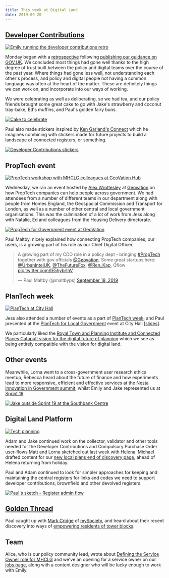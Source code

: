 ```yaml
---
title: This week at Digital Land
date: 2019-09-20
---
```


## [Developer Contributions](https://digital-land.github.io/project/developer-contributions/)

<a href="https://www.flickr.com/photos/psd/48744304927/in/dateposted/" title="Emily running the developer contributions retro"><img src="https://live.staticflickr.com/65535/48744304927_6bfda9caae_c.jpg" alt="Emily running the developer contributions retro"></a>

Monday began with a [retrospective](https://retrospectivewiki.org/index.php?title=The_Prime_Directive) following [publishing our guidance on GOV.UK](../2019-09-06/). We 
concluded most things had gone well thanks to the high degree of trust built between the policy and digital teams over the course of the past year. Where things had gone less well, not understanding each other's process, and policy and digital people not having a common language was often at the heart of the matter. These are definitely things we can work on, and incorporate into our ways of working.

We were celebrating as well as deliberating, so we had tea, and our policy friends brought some great cake to go with Jake's strawberry and coconut tray-bake, Ed's muffins, and Paul's golden fairy buns.

<a href="https://www.flickr.com/photos/psd/48775228892/in/dateposted-public/" title="Cake to celebrate"><img src="https://live.staticflickr.com/65535/48775228892_39a5ba8f9a_c.jpg" alt="Cake to celebrate"></a>

Paul also made stickers inspired by [Ken Garland's Connect](https://en.wikipedia.org/wiki/Rivers,_Roads_%26_Rails) which he imagines combining with stickers made for future projects to build a landscape of connected registers, or something.

<a href="https://www.flickr.com/photos/psd/48743828343/in/dateposted-public/" title="Developer Contributions stickers"><img src="https://live.staticflickr.com/65535/48743828343_563e403375_c.jpg" alt="Developer Contributions stickers"></a>


## PropTech event

<a href="https://www.flickr.com/photos/psd/48753614957/in/dateposted-public/" title="PropTech workshop with MHCLG colleagues at GeoVation Hub"><img src="https://live.staticflickr.com/65535/48753614957_0f289d7975_c.jpg" alt="PropTech workshop with MHCLG colleagues at GeoVation Hub"></a>

Wednesday, we ran an event hosted by [Alex Wrottesley](https://twitter.com/lexonic) at [Geovation](https://geovation.uk/) on how PropTech companies can help people across government. We had attendees from a number of different teams in our department along with  people from Homes England, the Geospacial Commission and Transport for London, as well as a number of other central and local government organisations. This was the culmination of a lot of work from Jess along with Natalie, Ed and colleagues from the Housing Delivery directorate.

<a href="https://www.flickr.com/photos/psd/48753271318/in/dateposted-public/" title="PropTech for Government event at GeoVation"><img src="https://live.staticflickr.com/65535/48753271318_1586c8cc4a_c.jpg" alt="PropTech for Government event at GeoVation"></a>

Paul Maltby, nicely explained how connecting PropTech companies, our users, is a growing part of his role as our Chief Digital Officer.

<blockquote class="twitter-tweet"><p lang="en" dir="ltr">A growing part of my CDO role in a policy dept - bringing <a href="https://twitter.com/hashtag/PropTech?src=hash&amp;ref_src=twsrc%5Etfw">#PropTech</a> together with gov officials <a href="https://twitter.com/Geovation?ref_src=twsrc%5Etfw">@Geovation</a>. Some great startups here: <a href="https://twitter.com/UrbanIntelUK?ref_src=twsrc%5Etfw">@UrbanIntelUK</a>, <a href="https://twitter.com/TheFutureFox?ref_src=twsrc%5Etfw">@TheFutureFox</a>, <a href="https://twitter.com/Ren_Kap?ref_src=twsrc%5Etfw">@Ren_Kap</a>, Qflow <a href="https://t.co/IE5hybrIhV">pic.twitter.com/IE5hybrIhV</a></p>&mdash; Paul Maltby (@maltbyps) <a href="https://twitter.com/maltbyps/status/1174276671853211648?ref_src=twsrc%5Etfw">September 18, 2019</a></blockquote> <script async src="https://platform.twitter.com/widgets.js" charset="utf-8"></script>

## PlanTech week

<a href="https://www.flickr.com/photos/psd/48759086428/in/dateposted-public/" title="PlanTech at City Hall"><img src="https://live.staticflickr.com/65535/48759086428_d8b533ca56_c.jpg" alt="PlanTech at City Hall"></a>

Jess also attended a number of events as a part of [PlanTech week](https://www.plantechweek.com/), and Paul presented at the [PlanTech for Local Government](https://www.plantechweek.com/programme-day-3/#1561718318213-a5a25574-8d12) event at City Hall \[[slides](https://docs.google.com/presentation/d/1bG1OnMO1CmRnN7pMX0x_CbFqvFBeyPynHIs-LfAHgJQ/edit?usp=sharing)].

We particularly liked the [Royal Town and Planning Institute and Connected Places Catapult vision for the digital future of planning](https://www.rtpi.org.uk/briefing-room/news-releases/2019/september/rtpi-and-connected-places-catapult-set-out-vision-for-digital-future-of-planning/) which we see as being entirely compatible with the vision for digital land.

## Other events
Meanwhile, Lorna went to a cross-government user research ethics meetup, Rebecca heard about the future of finance and how experiments lead to more responsive, efficient and effective services at the [Nesta Innovation in Government summit](https://events.nesta.org.uk/gov-inn-2019), whilst Emily and Jake represented us at <a href="https://gds.blog.gov.uk/sprint-19-london/">Sprint 19</a>.

<a href="https://photos.google.com/share/AF1QipPgzC4aRATwz2yxC4jAdbHGHDVsmT-fl8TuSl7ov1qLdKrW9tSf2L7t4ffsxKH7bg?key=WWY0cmVZeENTT3NHRWdIT082RXY1dm1wUGVONVJR" title="Jake outside Sprint 19 at the Southbank Centre"><img src="https://lh3.googleusercontent.com/Mw61APF8VnlxFQHPB-fOQhtJ6AdMxv70X7GH8-_F5Ohr4jv9Q-vy3mS_Ncnw4zy62pkLBWbYXTD_WHBA0CtY1btxIeQ04Ep4KGWJTdFfHWHTUcO3jTvlTVHHFSSCunrnpk4U4WhL=w2400" alt="Jake outside Sprint 19 at the Southbank Centre"></a>

## Digital Land Platform

<a href="https://www.flickr.com/photos/psd/48743781198/in/dateposted-public/" title="Tech planning"><img src="https://live.staticflickr.com/65535/48743781198_49c45f43bf_c.jpg" alt="Tech planning"></a>

Adam and Jake continued work on the collector, validator and other tools needed for the Developer Contributions and Compulsory Purchase Order user-flows Matt and Lorna sketched out last week with Helena.
Michael drafted content for our [new local plans end of discovery page](https://digital-land.github.io/project/local-plans/), ahead of Helena returning from holiday.

Paul and Adam continued to look for simpler approaches for keeping and maintaining the central registers for links and codes we need to support developer contributions, brownfield and other devolved registers.

<a href="https://www.flickr.com/photos/psd/48776045511/in/dateposted/" title="Paul's sketch - Register admin flow"><img src="https://live.staticflickr.com/65535/48776045511_90442ff8a6_c.jpg" alt="Paul's sketch - Register admin flow"></a>

## [Golden Thread](https://digital-land.github.io/project/golden-thread-of-building-information/)
Paul caught up with [Mark Cridge](https://twitter.com/markcridge) of [mySociety](https://www.mysociety.org/), and heard about their recent discovery into ways of [empowering residents of tower blocks](https://www.mysociety.org/2019/09/04/empowering-residents-of-tower-blocks/).

## Team
Alice, who is our policy community lead, wrote about [Defining the Service Owner role for MHCLG](https://mhclgdigital.blog.gov.uk/2019/09/16/defining-the-service-owner-role-for-mhclg/) and we've an opening for a service owner on our [jobs page](https://mhclgdigital.blog.gov.uk/jobs/), along with a content designer who will be lucky enough to work with Emily.
